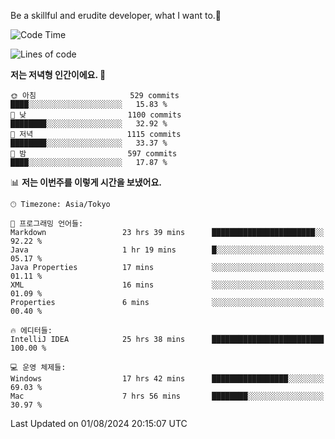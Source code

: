 Be a skillful and erudite developer, what I want to.👶

<!--START_SECTION:waka-->
![Code Time](http://img.shields.io/badge/Code%20Time-1%2C111%20hrs%2056%20mins-blue)

![Lines of code](https://img.shields.io/badge/%EC%A0%80%EB%8A%94%20%EC%97%AC%ED%83%9C%EA%B9%8C%EC%A7%80%20-2.7%20million%20%EC%A4%84%EC%9D%98%20%EC%BD%94%EB%93%9C%EB%A5%BC%20%EC%9E%91%EC%84%B1%ED%96%88%EC%96%B4%EC%9A%94.-blue)

**저는 저녁형 인간이에요. 🦉** 

```text
🌞 아침                     529 commits         ████░░░░░░░░░░░░░░░░░░░░░   15.83 % 
🌆 낮　                     1100 commits        ████████░░░░░░░░░░░░░░░░░   32.92 % 
🌃 저녁                     1115 commits        ████████░░░░░░░░░░░░░░░░░   33.37 % 
🌙 밤　                     597 commits         ████░░░░░░░░░░░░░░░░░░░░░   17.87 % 
```


📊 **저는 이번주를 이렇게 시간을 보냈어요.** 

```text
🕑︎ Timezone: Asia/Tokyo

💬 프로그래밍 언어들: 
Markdown                 23 hrs 39 mins      ███████████████████████░░   92.22 % 
Java                     1 hr 19 mins        █░░░░░░░░░░░░░░░░░░░░░░░░   05.17 % 
Java Properties          17 mins             ░░░░░░░░░░░░░░░░░░░░░░░░░   01.11 % 
XML                      16 mins             ░░░░░░░░░░░░░░░░░░░░░░░░░   01.09 % 
Properties               6 mins              ░░░░░░░░░░░░░░░░░░░░░░░░░   00.40 % 

🔥 에디터들: 
IntelliJ IDEA            25 hrs 38 mins      █████████████████████████   100.00 % 

💻 운영 체제들: 
Windows                  17 hrs 42 mins      █████████████████░░░░░░░░   69.03 % 
Mac                      7 hrs 56 mins       ████████░░░░░░░░░░░░░░░░░   30.97 % 
```


 Last Updated on 01/08/2024 20:15:07 UTC
<!--END_SECTION:waka-->
